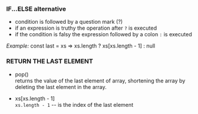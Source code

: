 ### IF...ELSE alternative

- condition is followed by a question mark (?) 
- if an expression is truthy the operation after `?` is executed
- if the condition is falsy the expression followed by a colon `:` is executed 

<i> Example: </i>
const last = xs => xs.length ? xs[xs.length - 1] : null

### RETURN THE LAST ELEMENT
- pop() <br>
returns the value of the last element of array, shortening the array by deleting the last element in the array.

- xs[xs.length - 1] <br>
`xs.length - 1` -- is the index of the last element